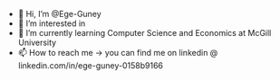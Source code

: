- 👋 Hi, I’m @Ege-Guney
- 👀 I’m interested in 
- 🌱 I’m currently learning Computer Science and Economics at McGill University
- 📫 How to reach me -> you can find me on linkedin @ linkedin.com/in/ege-guney-0158b9166

<!---
Ege-Guney/Ege-Guney is a ✨ special ✨ repository because its `README.md` (this file) appears on your GitHub profile.
You can click the Preview link to take a look at your changes.
--->
